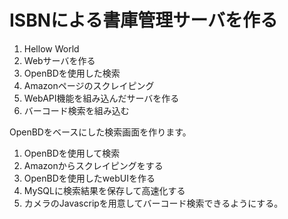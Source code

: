 # ISBNによる書庫管理サーバを作る

1. Hellow World
2. Webサーバを作る
3. OpenBDを使用した検索
4. Amazonページのスクレイピング
5. WebAPI機能を組み込んだサーバを作る
6. バーコード検索を組み込む

OpenBDをベースにした検索画面を作ります。
1. OpenBDを使用して検索
2. Amazonからスクレイピングをする
3. OpenBDを使用したwebUIを作る
4. MySQLに検索結果を保存して高速化する
5. カメラのJavascripを用意してバーコード検索できるようにする。

